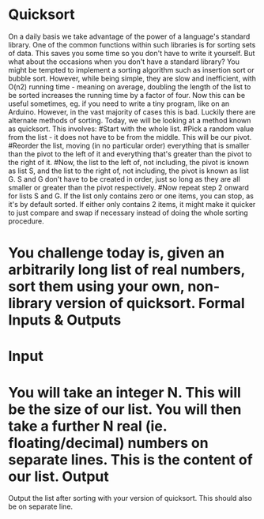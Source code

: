 Quicksort
=====
On a daily basis we take advantage of the power of a language's standard library. One of the common functions within such libraries is for sorting sets of data. This saves you some time so you don't have to write it yourself. But what about the occasions when you don't have a standard library?
You might be tempted to implement a sorting algorithm such as insertion sort or bubble sort. However, while being simple, they are slow and inefficient, with O(n2) running time - meaning on average, doubling the length of the list to be sorted increases the running time by a factor of four. Now this can be useful sometimes, eg. if you need to write a tiny program, like on an Arduino. However, in the vast majority of cases this is bad.
Luckily there are alternate methods of sorting. Today, we will be looking at a method known as quicksort. This involves:
#Start with the whole list.
#Pick a random value from the list - it does not have to be from the middle. This will be our pivot.
#Reorder the list, moving (in no particular order) everything that is smaller than the pivot to the left of it and everything that's greater than the pivot to the right of it.
#Now, the list to the left of, not including, the pivot is known as list S, and the list to the right of, not including, the pivot is known as list G. S and G don't have to be created in order, just so long as they are all smaller or greater than the pivot respectively.
#Now repeat step 2 onward for lists S and G. If the list only contains zero or one items, you can stop, as it's by default sorted. If either only contains 2 items, it might make it quicker to just compare and swap if necessary instead of doing the whole sorting procedure.

You challenge today is, given an arbitrarily long list of real numbers, sort them using your own, non-library version of quicksort.
Formal Inputs & Outputs
====
Input
===
You will take an integer N. This will be the size of our list. You will then take a further N real (ie. floating/decimal) numbers on separate lines. This is the content of our list.
Output
===
Output the list after sorting with your version of quicksort. This should also be on separate line.
